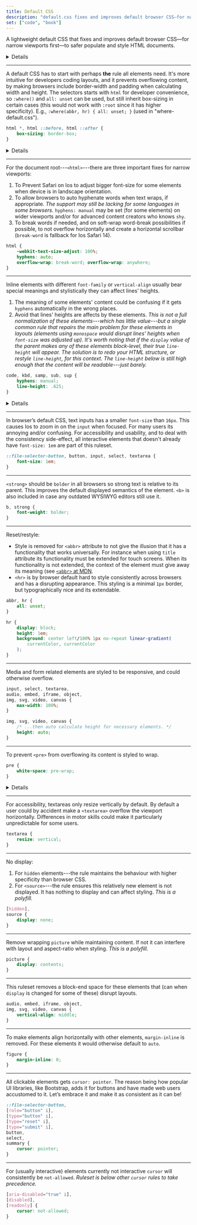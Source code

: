 ```yaml
---
title: Default CSS
description: "default.css fixes and improves default browser CSS—for narrow viewports first—to safer populate HTML document and for modern conveniences for styling."
set: ["code", "book"]
---
```


A lightweight default CSS that fixes and
improves default browser CSS—for
narrow viewports first—to safer
populate and style HTML documents.

<Details>

<em slot="summary">Comparisons</em>

- CSS Remedy also adds `line-sizing: normal` to the root element based on a CSS draft, but that draft has later been changed. The styling presented here repairs it with a single `line-height` rule for the inline elements in question.
- Margins or sizes for headings are not included. Headings are styled when default browser style is not sufficient, and default browser style for headings is actually descent.
- Margins for nested lists are not removed, as sanitize.css does. Sometimes someone wants to style lists in a totally different way, and have margins on nested lists. It’s more flexible to remove them when needed.
- `font-size` for `<small>` is not normalized as it’s already smaller in all browsers. If using a specific size is important for a theme, then the theme should set it consistently (perhaps for several elements).
- Polyfills: CSS Remedy (and of course normalize.css) contains some polyfills for elements browsers haven't/hadn't added (correct) styles for. Like: `audio:not([controls]) { display:none; }`.
- `font-family: monospace, monospace` is not set as it introduces the side-effect of increasing monospace elements' font-sizes when no font-size is set on parent.

</Details>

---

A default CSS has to start with perhaps **the** rule all elements need. It's more intuitive for developers coding layouts, and it prevents overflowing content, by making browsers include border-width and padding when calculating width and height. The selectors starts with `html` for developer convenience, so `:where()` and `all: unset` can be used, but still inherit box-sizing in certain cases (this would not work with `:root` since it has higher specificity). E.g., `:where(abbr, hr) { all: unset; }` (used in "where-default.css").

```css
html *, html ::before, html ::after {
	box-sizing: border-box;
}
```

<Details>

<em slot="summary">Alternatives</em>

```css
*, ::before, ::after {
	box-sizing: inherit;
}

:root {
	box-sizing: border-box;
}
```

The problem with this approach is how the inheritance of `box-sizing` by default is just less safe for layouts, and it can be considered less intuitive as `border-box` has become the norm. *This is [also discussed here in regards to CSS Remedy](https://github.com/jensimmons/cssremedy/issues/4#issuecomment-1146659677).*

</Details>

---

For the document root---`<html>`---there are three important fixes for narrow viewports:

1. To Prevent Safari on Ios to adjust bigger font-size for some elements when device is in landscape orientation.
2. To allow browsers to auto hyphenate words when text wraps, if appropriate. *The support may still be lacking for some languages in some browsers.* `hyphens: manual` may be set (for some elements) on wider viewports and/or for advanced content creators who knows `shy`.
3. To break words if needed, and on soft-wrap word-break possibilities if possible, to not overflow horizontally and create a horizontal scrollbar (`break-word` is fallback for Ios Safari 14).

```css
html {
	-webkit-text-size-adjust: 100%;
	hyphens: auto;
	overflow-wrap: break-word; overflow-wrap: anywhere;
}
```

---

Inline elements with different `font-family` or `vertical-align` usually bear special meanings and stylistically they can affect lines' heights.

1. The meaning of some elements' content could be confusing if it gets `hyphens` automatically in the wrong places.
2. Avoid that lines' heights are affects by these elements. *This is not a full normalization of these elements---which has little value---but a single common rule that repairs the main problem for these elements in layouts (elements using `monospace` would disrupt lines' heights when `font-size` was adjusted up). It's worth noting that if the `display` value of the parent makes any of these elements block-level, their true `line-height` will appear. The solution is to redo your HTML structure, or restyle `line-height`, for this context. The `line-height` below is still high enough that the content will be readable---just barely.*

```css
code, kbd, samp, sub, sup {
	hyphens: manual;
	line-height: .625;
}
```

<Details>
<em slot="summary">Alternatives</em>

*Code for `sub, sup` used in normalize.css and modern-normalize.*
But these elements very rarely needs a normalization and they are already styled semantically, they just need to not adjust lines' heights.

```css
sub,
sup {
	font-size: 75%;
	line-height: 0;
	position: relative;
	vertical-align: baseline;
}

sub {
	bottom: -0.25em;
}

sup {
	top: -0.5em;
}
```
</Details>

---

In browser’s default CSS, text inputs has a smaller `font-size` than `16px`. This causes Ios to zoom in on the `input` when focused. For many users its annoying and/or confusing. For accessibility and usability, and to deal with the consistency side-effect, all interactive elements that doesn't already have `font-size: 1em` are part of this ruleset.

```css
::file-selector-button, button, input, select, textarea {
	font-size: 1em;
}
```

---

`<strong>` should be `bolder` in all browsers so strong text is relative to its parent. This improves the default displayed semantics of the element. `<b>` is also included in case any outdated WYSIWYG editors still use it.

```css
b, strong {
	font-weight: bolder;
}
```

---

Reset/restyle:

- Style is removed for `<abbr>` attribute to not give the illusion that it has a functionality that works universally. For instance when using `title` attribute its functionality must be extended for touch screens. When its functionality is not extended, the context of the element must give away its meaning (see [`<abbr>` at MDN](//developer.mozilla.org/en-US/docs/Web/HTML/Element/abbr).
- `<hr>` is by browser default hard to style consistently across browsers and has a disrupting appearance. This styling is a minimal `1px` border, but typographically nice and its extendable.

```css
abbr, hr {
	all: unset;
}

hr {
	display: block;
	height: 1em;
	background: center left/100% 1px no-repeat linear-gradient(
		currentColor, currentColor
	);
}
```

---

Media and form related elements are styled to be responsive, and could otherwise overflow.

```css
input, select, textarea,
audio, embed, iframe, object,
img, svg, video, canvas {
	max-width: 100%;
}

img, svg, video, canvas {
	/* ...then auto calculate height for necessary elements. */
	height: auto;
}
```

---

To prevent `<pre>` from overflowing its content is styled to wrap.

```css
pre {
	white-space: pre-wrap;
}
```

<Details>
<em slot="summary">Alternatives</em>

Another way to implement this would be to not wrap the content, but the CSS for not wrapping `pre` content must handle several exceptions and becomes a lot more verbose.

```css
pre {
	hyphens: none;
	overflow: auto;
	overflow-wrap: normal;
	tab-size: 2;
	white-space: pre;
	word-break: normal;
	word-spacing: normal;
	word-wrap: normal;
}
```

</Details>

---

For accessibility, textareas only resize vertically by default. By default a user could by accident make a `<textarea>` overflow the viewport horizontally. Differences in motor skills could make it particularly unpredictable for some users.

```css
textarea {
	resize: vertical;
}
```

---

No display:

1. For `hidden` elements---the rule maintains the behaviour with higher specificity than browser CSS.
2. For `<source>`---the rule ensures this relatively new element is not displayed. It has nothing to display and can affect styling. *This is a polyfill.*

```css
[hidden],
source {
	display: none;
}
```

---

Remove wrapping `picture` while maintaining content. If not it can interfere with layout and aspect-ratio when styling. *This is a polyfill.*

```css
picture {
	display: contents;
}
```

---

This ruleset removes a block-end space for these elements that (can when `display` is changed for some of these) disrupt layouts.

```css
audio, embed, iframe, object,
img, svg, video, canvas {
	vertical-align: middle;
}
```

---

To make elements align horizontally with other elements, `margin-inline` is removed. For these elements it would otherwise default to `auto`.

```css
figure {
	margin-inline: 0;
}
```

---

All clickable elements gets `cursor: pointer`. The reason being how popular UI libraries, like Bootstrap, adds it for buttons and have made web users accustomed to it. Let’s embrace it and make it as consistent as it can be!

```css
::file-selector-button,
[role="button" i],
[type="button" i],
[type="reset" i],
[type="submit" i],
button,
select,
summary {
	cursor: pointer;
}
```

---

For (usually interactive) elements currently not interactive `cursor` will consistently be `not-allowed`. *Ruleset is below other `cursor` rules to take precedence.*

```css
[aria-disabled="true" i],
[disabled],
[readonly] {
	cursor: not-allowed;
}
```

<!--
### Notes

- Think about what CSS is/can be used to, and in what order from basic to advanced sites/apps: typography, layouts, usability, accessibility, more typography and graphical design, animations, 3D rendering.

- If all needed elements where to be normalized across browsers, that would cause a lot of unused code for most apps and sites. Rather style those elements when they are used a lot. Perhaps it can be code-split. It obviously results in more focused and lean CSS when only what really needs correction is styled.
-->

[amcr]: https://piccalil.li/blog/a-modern-css-reset/
[cc]: https://cube.fyi/
[cr]: https://github.com/jensimmons/cssremedy
[mn]: https://github.com/sindresorhus/modern-normalize
[ms]: https://some.makeup/style
[nc]: https://github.com/necolas/normalize.css/
[op]: https://open-props.style/
[sc]: https://github.com/csstools/sanitize.css

<script>
	import Details from "$lib/Details.svelte"
</script>
